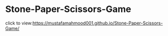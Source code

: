 # Stone-Paper-Scissors-Game
click to view:https://mustafamahmood001.github.io/Stone-Paper-Scissors-Game/
